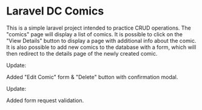 # Laravel DC Comics

This is a simple laravel project intended to practice CRUD operations. The "comics" page will display a list of comics. It is possible to click on the "View Details" button to display a page with additional info about the comic. It is also possible to add new comics to the database with a form, which will then redirect to the details page of the newly created comic.

Update:

Added "Edit Comic" form & "Delete" button with confirmation modal.

Update:

Added form request validation.
